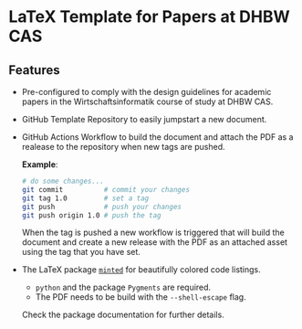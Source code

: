 # LaTeX Template for Papers at DHBW CAS

## Features

- Pre-configured to comply with the design guidelines for academic papers in the Wirtschaftsinformatik course of study at DHBW CAS.
- GitHub Template Repository to easily jumpstart a new document.
- GitHub Actions Workflow to build the document and attach the PDF as a realease to the repository when new tags are pushed.

  **Example**:

  ```bash
  # do some changes...
  git commit          # commit your changes
  git tag 1.0         # set a tag
  git push            # push your changes
  git push origin 1.0 # push the tag
  ```
  
  When the tag is pushed a new workflow is triggered that will build the document and create a new release with the PDF as an attached asset using the tag that you have set.
- The LaTeX package [`minted`](https://ctan.org/pkg/minted) for beautifully colored code listings.

  - `python` and the package `Pygments` are required.
  - The PDF needs to be build with the `--shell-escape` flag.
  
  Check the package documentation for further details.
